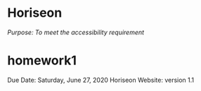 # Horiseon

*Purpose: To meet the accessibility requirement* 



# homework1
Due Date: Saturday, June 27, 2020
Horiseon Website: version 1.1

